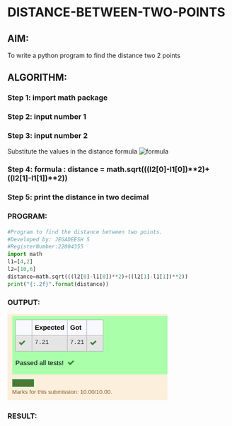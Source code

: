 # DISTANCE-BETWEEN-TWO-POINTS

## AIM:
To write a python program to find the distance two 2 points
## ALGORITHM:
### Step 1: import math package
### Step 2: input number 1
### Step 3: input number 2
Substitute the values in the distance formula  ![formula](/formula.jpg)
### Step 4: formula : distance = math.sqrt(((l2[0]-l1[0])**2)+((l2[1]-l1[1])**2))
### Step 5: print the distance in two decimal
### PROGRAM: 
``` python
#Program to find the distance between two points.
#Developed by: JEGADEESH S
#RegisterNumber:22004355
import math
l1=[4,2]
l2=[10,6]
distance=math.sqrt(((l2[0]-l1[0])**2)+((l2[1]-l1[1])**2))
print("{:.2f}".format(distance))
```
  


### OUTPUT:
![OUTPUT](output7.png)


### RESULT:
